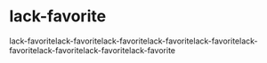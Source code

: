 # lack-favorite
lack-favoritelack-favoritelack-favoritelack-favoritelack-favoritelack-favoritelack-favoritelack-favoritelack-favorite

